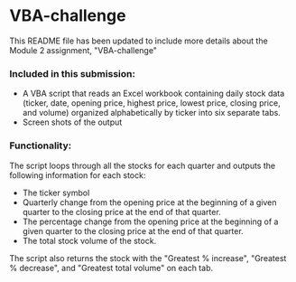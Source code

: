 # VBA-challenge
This README file has been updated to include more details about the Module 2 assignment, "VBA-challenge"

### Included in this submission:

- A VBA script that reads an Excel workbook containing daily stock data (ticker, date, opening price, highest price, lowest price, closing price, and volume) organized alphabetically by ticker into six separate tabs.
- Screen shots of the output

### Functionality:

The script loops through all the stocks for each quarter and outputs the following information for each stock:
- The ticker symbol
- Quarterly change from the opening price at the beginning of a given quarter to the closing price at the end of that quarter.
- The percentage change from the opening price at the beginning of a given quarter to the closing price at the end of that quarter.
- The total stock volume of the stock. 

The script also returns the stock with the "Greatest % increase", "Greatest % decrease", and "Greatest total volume" on each tab. 

